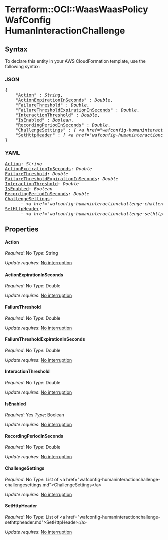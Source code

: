 # Terraform::OCI::WaasWaasPolicy WafConfig HumanInteractionChallenge

## Syntax

To declare this entity in your AWS CloudFormation template, use the following syntax:

### JSON

<pre>
{
    "<a href="#action" title="Action">Action</a>" : <i>String</i>,
    "<a href="#actionexpirationinseconds" title="ActionExpirationInSeconds">ActionExpirationInSeconds</a>" : <i>Double</i>,
    "<a href="#failurethreshold" title="FailureThreshold">FailureThreshold</a>" : <i>Double</i>,
    "<a href="#failurethresholdexpirationinseconds" title="FailureThresholdExpirationInSeconds">FailureThresholdExpirationInSeconds</a>" : <i>Double</i>,
    "<a href="#interactionthreshold" title="InteractionThreshold">InteractionThreshold</a>" : <i>Double</i>,
    "<a href="#isenabled" title="IsEnabled">IsEnabled</a>" : <i>Boolean</i>,
    "<a href="#recordingperiodinseconds" title="RecordingPeriodInSeconds">RecordingPeriodInSeconds</a>" : <i>Double</i>,
    "<a href="#challengesettings" title="ChallengeSettings">ChallengeSettings</a>" : <i>[ &lt;a href=&#34;wafconfig-humaninteractionchallenge-challengesettings.md&#34;&gt;ChallengeSettings&lt;/a&gt;, ... ]</i>,
    "<a href="#sethttpheader" title="SetHttpHeader">SetHttpHeader</a>" : <i>[ &lt;a href=&#34;wafconfig-humaninteractionchallenge-sethttpheader.md&#34;&gt;SetHttpHeader&lt;/a&gt;, ... ]</i>
}
</pre>

### YAML

<pre>
<a href="#action" title="Action">Action</a>: <i>String</i>
<a href="#actionexpirationinseconds" title="ActionExpirationInSeconds">ActionExpirationInSeconds</a>: <i>Double</i>
<a href="#failurethreshold" title="FailureThreshold">FailureThreshold</a>: <i>Double</i>
<a href="#failurethresholdexpirationinseconds" title="FailureThresholdExpirationInSeconds">FailureThresholdExpirationInSeconds</a>: <i>Double</i>
<a href="#interactionthreshold" title="InteractionThreshold">InteractionThreshold</a>: <i>Double</i>
<a href="#isenabled" title="IsEnabled">IsEnabled</a>: <i>Boolean</i>
<a href="#recordingperiodinseconds" title="RecordingPeriodInSeconds">RecordingPeriodInSeconds</a>: <i>Double</i>
<a href="#challengesettings" title="ChallengeSettings">ChallengeSettings</a>: <i>
      - &lt;a href=&#34;wafconfig-humaninteractionchallenge-challengesettings.md&#34;&gt;ChallengeSettings&lt;/a&gt;</i>
<a href="#sethttpheader" title="SetHttpHeader">SetHttpHeader</a>: <i>
      - &lt;a href=&#34;wafconfig-humaninteractionchallenge-sethttpheader.md&#34;&gt;SetHttpHeader&lt;/a&gt;</i>
</pre>

## Properties

#### Action

_Required_: No
_Type_: String

_Update requires_: [No interruption](https://docs.aws.amazon.com/AWSCloudFormation/latest/UserGuide/using-cfn-updating-stacks-update-behaviors.html#update-no-interrupt)

#### ActionExpirationInSeconds

_Required_: No
_Type_: Double

_Update requires_: [No interruption](https://docs.aws.amazon.com/AWSCloudFormation/latest/UserGuide/using-cfn-updating-stacks-update-behaviors.html#update-no-interrupt)

#### FailureThreshold

_Required_: No
_Type_: Double

_Update requires_: [No interruption](https://docs.aws.amazon.com/AWSCloudFormation/latest/UserGuide/using-cfn-updating-stacks-update-behaviors.html#update-no-interrupt)

#### FailureThresholdExpirationInSeconds

_Required_: No
_Type_: Double

_Update requires_: [No interruption](https://docs.aws.amazon.com/AWSCloudFormation/latest/UserGuide/using-cfn-updating-stacks-update-behaviors.html#update-no-interrupt)

#### InteractionThreshold

_Required_: No
_Type_: Double

_Update requires_: [No interruption](https://docs.aws.amazon.com/AWSCloudFormation/latest/UserGuide/using-cfn-updating-stacks-update-behaviors.html#update-no-interrupt)

#### IsEnabled

_Required_: Yes
_Type_: Boolean

_Update requires_: [No interruption](https://docs.aws.amazon.com/AWSCloudFormation/latest/UserGuide/using-cfn-updating-stacks-update-behaviors.html#update-no-interrupt)

#### RecordingPeriodInSeconds

_Required_: No
_Type_: Double

_Update requires_: [No interruption](https://docs.aws.amazon.com/AWSCloudFormation/latest/UserGuide/using-cfn-updating-stacks-update-behaviors.html#update-no-interrupt)

#### ChallengeSettings

_Required_: No
_Type_: List of &lt;a href=&#34;wafconfig-humaninteractionchallenge-challengesettings.md&#34;&gt;ChallengeSettings&lt;/a&gt;

_Update requires_: [No interruption](https://docs.aws.amazon.com/AWSCloudFormation/latest/UserGuide/using-cfn-updating-stacks-update-behaviors.html#update-no-interrupt)

#### SetHttpHeader

_Required_: No
_Type_: List of &lt;a href=&#34;wafconfig-humaninteractionchallenge-sethttpheader.md&#34;&gt;SetHttpHeader&lt;/a&gt;

_Update requires_: [No interruption](https://docs.aws.amazon.com/AWSCloudFormation/latest/UserGuide/using-cfn-updating-stacks-update-behaviors.html#update-no-interrupt)


